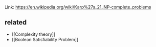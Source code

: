 Link: https://en.wikipedia.org/wiki/Karp%27s_21_NP-complete_problems

## related

- [[Complexity theory]]
- [[Boolean Satisfiability Problem]]